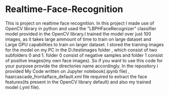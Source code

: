 # Realtime-Face-Recognition
This is project on realtime face recognition. In this project I made use of OpenCV library in python and used the  "LBPHFaceRecognizer"  classifier model provided in the OpenCV library.I trained the model over just 100 images, as it takes large ammount of time to train on large dataset and Large GPU capabilities to train on larger dataset. I stored the training images for the model on my PC in the D:/testimages folder , which consist of two subfolders 0 and 1. folder  0 consist of negative samples and folder 1 consist of positive images(my own face images). So if you want to use this code for your purpose provide the directories name accordingly.
In the repository i provided  My Code written on Jupyter notebook(.ipynb file) , haarcascade_frontalface_default.xml file required to extract the face features(its present in the OpenCV library default) and  also my trained model (.yml file).
